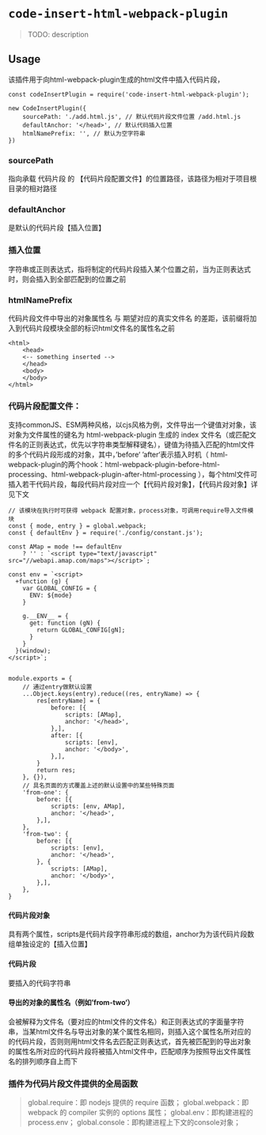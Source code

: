 # `code-insert-html-webpack-plugin`

> TODO: description

## Usage

该插件用于向html-webpack-plugin生成的html文件中插入代码片段，
```
const codeInsertPlugin = require('code-insert-html-webpack-plugin');

new CodeInsertPlugin({
    sourcePath: './add.html.js', // 默认代码片段文件位置 /add.html.js
    defaultAnchor: '</head>', // 默认代码插入位置
    htmlNamePrefix: '', // 默认为空字符串
})

```
### sourcePath
指向承载 代码片段 的 【代码片段配置文件】的位置路径，该路径为相对于项目根目录的相对路径

### defaultAnchor
是默认的代码片段【插入位置】

### 插入位置
字符串或正则表达式，指将制定的代码片段插入某个位置之前，当为正则表达式时，则会插入到全部匹配到的位置之前

### htmlNamePrefix
代码片段文件中导出的对象属性名 与 期望对应的真实文件名 的差距，该前缀将加入到代码片段模块全部的标识html文件名的属性名之前
```
<html>
    <head>
    <-- something inserted -->
    </head>
    <body>
    </body>
</html>

```
### 代码片段配置文件：
支持commonJS、ESM两种风格，以cjs风格为例，文件导出一个键值对对象，该对象为文件属性的键名为 html-webpack-plugin 生成的 index 文件名（或匹配文件名的正则表达式，优先以字符串类型解释键名），键值为待插入匹配的html文件的多个代码片段形成的对象，其中，’before‘ ’after‘表示插入时机（ html-webpack-plugin的两个hook：html-webpack-plugin-before-html-processing、html-webpack-plugin-after-html-processing ），每个html文件可插入若干代码片段，每段代码片段对应一个【代码片段对象】，【代码片段对象】详见下文
```
// 该模块在执行时可获得 webpack 配置对象，process对象，可调用require导入文件模块
const { mode, entry } = global.webpack;
const { defaultEnv } = require('./config/constant.js');

const AMap = mode !== defaultEnv
    ? '' : `<script type="text/javascript" src="//webapi.amap.com/maps"></script>`;

const env = `<script>
  +function (g) {
    var GLOBAL_CONFIG = {
      ENV: ${mode}
    }

    g.__ENV__ = {
      get: function (gN) {
        return GLOBAL_CONFIG[gN];
      }
    }
  }(window);
</script>`;


module.exports = {
    // 通过entry做默认设置
    ...Object.keys(entry).reduce((res, entryName) => {
        res[entryName] = {
            before: [{
                scripts: [AMap],
                anchor: '</head>',
            },],
            after: [{
                scripts: [env],
                anchor: '</body>',
            },],
        }
        return res;
    }, {}),
    // 具名页面的方式覆盖上述的默认设置中的某些特殊页面
    'from-one': {
        before: [{
            scripts: [env, AMap],
            anchor: '</head>',
        },],
    },
    'from-two': {
        before: [{
            scripts: [env],
            anchor: '</head>',
        }, {
            scripts: [AMap],
            anchor: '</body>',
        },],
    },
}

```
#### 代码片段对象
具有两个属性，scripts是代码片段字符串形成的数组，anchor为为该代码片段数组单独设定的【插入位置】
#### 代码片段
要插入的代码字符串
#### 导出的对象的属性名（例如’from-two‘）
会被解释为文件名（要对应的html文件的文件名）和正则表达式的字面量字符串，当某html文件名与导出对象的某个属性名相同，则插入这个属性名所对应的的代码片段，否则则用html文件名去匹配正则表达式，首先被匹配到的导出对象的属性名所对应的代码片段将被插入html文件中，匹配顺序为按照导出文件属性名的排列顺序自上而下

### 插件为代码片段文件提供的全局函数

> global.require：即 nodejs 提供的 require 函数；
> global.webpack：即 webpack 的 compiler 实例的 options 属性；
> global.env：即构建进程的 process.env；
> global.console：即构建进程上下文的console对象；